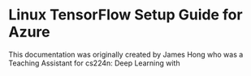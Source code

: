 # Linux TensorFlow Setup Guide for Azure #

This documentation was originally created by James Hong who was a Teaching Assistant for cs224n: Deep Learning with <Title> at Stanford University 

## Option 1: Leveraging the Microsoft Data Science VM ##

### Create the VM ###
NOTE: This is machine is running Open Logic 7.2 CentOS-based linux.  It comes pre-installed with [key software components,](https://docs.microsoft.com/en-us/azure/machine-learning/machine-learning-data-science-linux-dsvm-intro) including Anaconda Python, JupyterHub, and RStudio. 

** Spin it up on a GPU ** 


### Install NVIDIA Cuda Drivers ### 

### Install TensorFlow ### 
Note: These directions are from the [TensorFlow website.](https://www.tensorflow.org/install/install_linux#InstallingAnaconda)
1. Start a terminal
2. Activate your Anaconda container
3. Create a conda environment named tensorflow to run a version of Python by invoking the following command: 
>`$ conda create -n tensorflow`
4. Activate the conda environment by issuing the following command: 
> `$ source activate tensorflow`
> `(tensorflow)$  # Your prompt should change`
5. Issue a command of the following format to install TensorFlow inside your conda environment:
>   ` (tensorflow)$ pip install --ignore-installed --upgrade TF_PYTHON_URL`

where `TF_PYTHON_URL` is the URL of the [TensorFlow Python Package](https://www.tensorflow.org/install/install_linux#the_url_of_the_tensorflow_python_package) For Example, the following command installs the GPU-only version of TensorFlow for Python 3.5 
> `https://storage.googleapis.com/tensorflow/linux/gpu/tensorflow_gpu-1.0.1-cp35-cp35m-linux_x86_64.whl`

#### Validate your TensorFlow Installation ####
You can validate your TensorFlow Installation by following the steps listed under "[Validate your installation](https://www.tensorflow.org/install/install_linux#validate_your_installation)" 